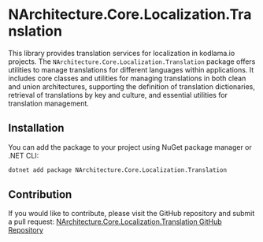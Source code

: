 # NArchitecture.Core.Localization.Translation

This library provides translation services for localization in kodlama.io projects. The `NArchitecture.Core.Localization.Translation` package offers utilities to manage translations for different languages within applications. It includes core classes and utilities for managing translations in both clean and union architectures, supporting the definition of translation dictionaries, retrieval of translations by key and culture, and essential utilities for translation management.

## Installation

You can add the package to your project using NuGet package manager or .NET CLI:

```bash
dotnet add package NArchitecture.Core.Localization.Translation
```

## Contribution

If you would like to contribute, please visit the GitHub repository and submit a pull request: [NArchitecture.Core.Localization.Translation GitHub Repository](https://github.com/kodlamaio-projects/nArchitecture.Core)
